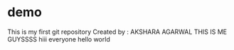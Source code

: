 # demo
This is my first git repository
Created by : AKSHARA AGARWAL
THIS IS ME GUYSSSS
hiii everyone 
hello world 
